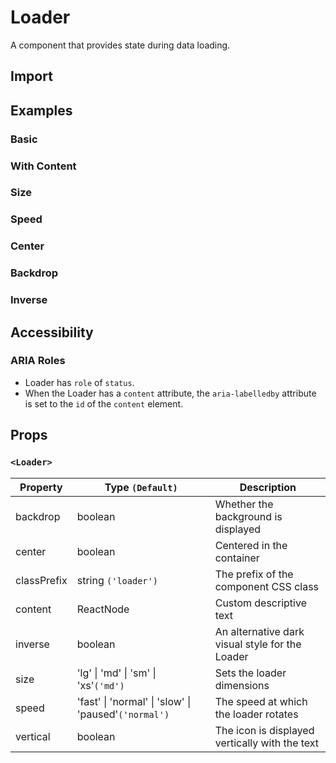 # Loader

A component that provides state during data loading.

## Import

<!--{include:<import-guide>}-->

## Examples

### Basic

<!--{include:`basic.md`}-->

### With Content

<!--{include:`content.md`}-->

### Size

<!--{include:`size.md`}-->

### Speed

<!--{include:`speed.md`}-->

### Center

<!--{include:`center.md`}-->

### Backdrop

<!--{include:`backdrop.md`}-->

### Inverse

<!--{include:`inverse.md`}-->

## Accessibility

### ARIA Roles

- Loader has `role` of `status`.
- When the Loader has a `content` attribute, the `aria-labelledby` attribute is set to the `id` of the `content` element.

## Props

### `<Loader>`

| Property    | Type `(Default)`                                     | Description                                     |
| ----------- | ---------------------------------------------------- | ----------------------------------------------- |
| backdrop    | boolean                                              | Whether the background is displayed             |
| center      | boolean                                              | Centered in the container                       |
| classPrefix | string `('loader')`                                  | The prefix of the component CSS class           |
| content     | ReactNode                                            | Custom descriptive text                         |
| inverse     | boolean                                              | An alternative dark visual style for the Loader |
| size        | 'lg' \| 'md' \| 'sm' \| 'xs'`('md')`                 | Sets the loader dimensions                      |
| speed       | 'fast' \| 'normal' \| 'slow' \| 'paused'`('normal')` | The speed at which the loader rotates           |
| vertical    | boolean                                              | The icon is displayed vertically with the text  |
